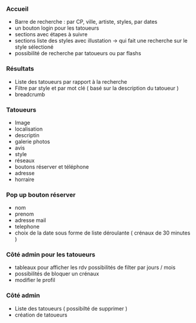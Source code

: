### Accueil

- Barre de recherche : par CP, ville, artiste, styles, par dates
- un bouton login pour les tatoueurs 
- sections avec étapes à suivre
- sections liste des styles avec illustation -> qui fait une recherche sur le style sélectioné 
- possibilité de recherche par tatoueurs ou par flashs

### Résultats 

- Liste des tatoueurs par rapport à la recherche
- Filtre par style et par mot clé ( basé sur la description du tatoueur )
- breadcrumb

### Tatoueurs

- Image
- localisation
- descriptin
- galerie photos
- avis 
- style 
- réseaux
- boutons réserver et téléphone 
- adresse
- horraire

### Pop up bouton réserver

- nom
- prenom
- adresse mail
- telephone
- choix de la date sous forme de liste déroulante ( crénaux de 30 minutes )

### Côté admin pour les tatoueurs

- tableaux pour afficher les rdv possibilités de filter par jours / mois
- possibilités de bloquer un crénaux 
- modifier le profil 

### Côté admin

- Liste des tatoueurs ( possibilté de supprimer )
- création de tatoueurs 